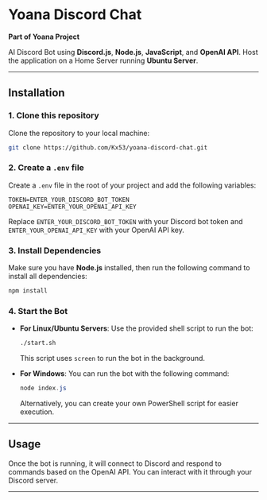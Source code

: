 
# Yoana Discord Chat
**Part of Yoana Project**

AI Discord Bot using **Discord.js**, **Node.js**, **JavaScript**, and **OpenAI API**. Host the application on a Home Server running **Ubuntu Server**.

---

## Installation

### 1. Clone this repository
Clone the repository to your local machine:
```bash
git clone https://github.com/Kx53/yoana-discord-chat.git
```

### 2. Create a `.env` file
Create a `.env` file in the root of your project and add the following variables:
```env
TOKEN=ENTER_YOUR_DISCORD_BOT_TOKEN
OPENAI_KEY=ENTER_YOUR_OPENAI_API_KEY
```
Replace `ENTER_YOUR_DISCORD_BOT_TOKEN` with your Discord bot token and `ENTER_YOUR_OPENAI_API_KEY` with your OpenAI API key.

### 3. Install Dependencies
Make sure you have **Node.js** installed, then run the following command to install all dependencies:
```bash
npm install
```

### 4. Start the Bot

- **For Linux/Ubuntu Servers**: Use the provided shell script to run the bot:
  ```bash
  ./start.sh
  ```
  This script uses `screen` to run the bot in the background.

- **For Windows**: You can run the bot with the following command:
  ```powershell
  node index.js
  ```
  Alternatively, you can create your own PowerShell script for easier execution.

---

## Usage

Once the bot is running, it will connect to Discord and respond to commands based on the OpenAI API. You can interact with it through your Discord server.

---
